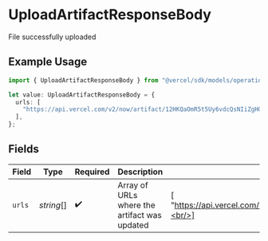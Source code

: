 # UploadArtifactResponseBody

File successfully uploaded

## Example Usage

```typescript
import { UploadArtifactResponseBody } from "@vercel/sdk/models/operations";

let value: UploadArtifactResponseBody = {
  urls: [
    "https://api.vercel.com/v2/now/artifact/12HKQaOmR5t5Uy6vdcQsNIiZgHGB",
  ],
};
```

## Fields

| Field                                                                     | Type                                                                      | Required                                                                  | Description                                                               | Example                                                                   |
| ------------------------------------------------------------------------- | ------------------------------------------------------------------------- | ------------------------------------------------------------------------- | ------------------------------------------------------------------------- | ------------------------------------------------------------------------- |
| `urls`                                                                    | *string*[]                                                                | :heavy_check_mark:                                                        | Array of URLs where the artifact was updated                              | [<br/>"https://api.vercel.com/v2/now/artifact/12HKQaOmR5t5Uy6vdcQsNIiZgHGB"<br/>] |